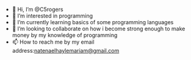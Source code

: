 - 👋 Hi, I’m @C5rogers
- 👀 I’m interested in programming
- 🌱 I’m currently learning basics of some programming languages
- 💞️ I’m looking to collaborate on how i become strong enough to make money by my knowledge of programming
- 📫 How to reach me by my email address:natenaelhaylemariam@gmail.com

<!---
C5rogers/C5rogers is a ✨ special ✨ repository because its `README.md` (this file) appears on your GitHub profile.
You can click the Preview link to take a look at your changes.
--->
